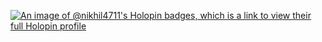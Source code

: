[![An image of @nikhil4711's Holopin badges, which is a link to view their full Holopin profile](https://holopin.me/nikhil4711)](https://holopin.io/@nikhil4711)
